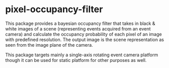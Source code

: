 # pixel-occupancy-filter
This package provides a bayesian occupancy filter that takes in black & white images of a scene (representing events acquired from an event camera) and calculate the occupancy probability of each pixel of an image with predefined resolution. The output image is the scene representation as seen from the image plane of the camera.

This package targets mainly a single-axis rotating event camera platform though it can be used for static platform for other purposes as well.
